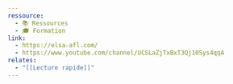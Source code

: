 ```yaml
---
ressource:
  - 📚 Ressources
  - 🎓 Formation
link:
  - https://elsa-afl.com/
  - https://www.youtube.com/channel/UCSLaZjTxBxT3Qj10Sys4qqA
relates:
  - "[[Lecture rapide]]"
---
```

